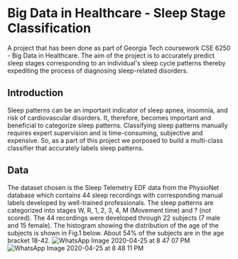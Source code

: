 # Big Data in Healthcare - Sleep Stage Classification
A project that has been done as part of Georgia Tech coursework CSE 6250 - Big Data in Healthcare. The aim of the project is to accurately predict sleep stages corresponding to an individual's sleep cycle patterns thereby expediting the process of diagnosing sleep-related disorders.
## Introduction
Sleep patterns can be an important indicator of sleep apnea, insomnia, and risk of cardiovascular disorders. It, therefore, becomes important and beneficial to categorize sleep patterns. Classifying sleep patterns manually requires expert supervision and is time-consuming, subjective and expensive. So, as a part of this project we porposed to build a multi-class classifier that accurately labels sleep patterns.
## Data
The dataset chosen is the Sleep Telemetry EDF data from the PhysioNet database which contains 44 sleep recordings with corresponding manual labels developed by well-trained professionals. The sleep patterns are categorized into stages W, R, 1, 2, 3, 4, M (Movement time) and ? (not scored).
The 44 recordings were developed through 22 subjects (7 male and 15 female). The histogram showing the distribution of the age of the subjects is shown in Fig.1 below. About 54% of the subjects are in the age bracket 18-42.
![WhatsApp Image 2020-04-25 at 8 47 07 PM](https://user-images.githubusercontent.com/52098514/81017052-930e0c80-8e2f-11ea-86a9-e37be23cedbf.jpeg)
![WhatsApp Image 2020-04-25 at 8 48 11 PM](https://user-images.githubusercontent.com/52098514/81030814-2a875580-8e58-11ea-8e53-ed88f8efc207.jpeg)
